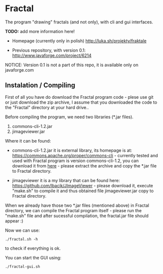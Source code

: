 Fractal
=======

The program "drawing" fractals (and not only), with cli and gui interfaces.


**TODO:** add more information here!


* Homepage (currently only in polish) http://luka.sh/projekty/fraktale

* Previous repository, with version 0.1: http://www.javaforge.com/project/6214

NOTICE: Version 0.1 is not a part of this repo, it is available only on javaforge.com 

Instalation / Compiling 
-----------

First of all you have do download the Fractal program code - plese use git or just download the zip archive, I assume that you downloaded the code to the "Fractal" directory at your hard drive..

Before compiling the program, we need two libraries (*.jar files).

1. commons-cli-1.2.jar
2. jimageviewer.jar

Where it can be found:

* commons-cli-1.2.jar it is external library, its homepage is at: 
    https://commons.apache.org/proper/commons-cli - currently tested and
    used with Fractal program is version commons-cli-1.2, you can download
    it from [here](http://archive.apache.org/dist/commons/cli/binaries/commons-cli-1.2-bin.tar.gz) - please extract the archive and copy the *.jar
    file to Fractal directory.

* jimageviewer it is a my library that can be found here: https://github.com/lbacik/JImageViewer - please download it, execute "make.sh" to compile it and thus obtained file jimageviewer.jar copy to Fractal directory.

When we already have those two *.jar files (mentioned above) in Fractal directory, we can compile the Fractal program itself - please run the "make.sh" file and after sucessful compilation, the fractal.jar file should appear :)

Now we can use:

    ./fractal.sh -h
    
to check if everything is ok.

You can start the GUI using:

    ./fractal-gui.sh
    

